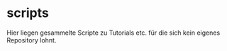 # scripts
Hier liegen gesammelte Scripte zu Tutorials etc. für die sich kein eigenes Repository lohnt. 
